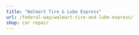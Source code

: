 ```yaml
---
title: "Walmart Tire & Lube Express"
url: /federal-way/walmart-tire-and-lube-express/
shop: car repair
---
```

